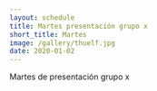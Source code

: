 ```yaml
---
layout: schedule
title: Martes presentación grupo x
short_title: Martes
image: /gallery/thuelf.jpg
date: 2020-01-02
---
```

Martes de presentación grupo x
